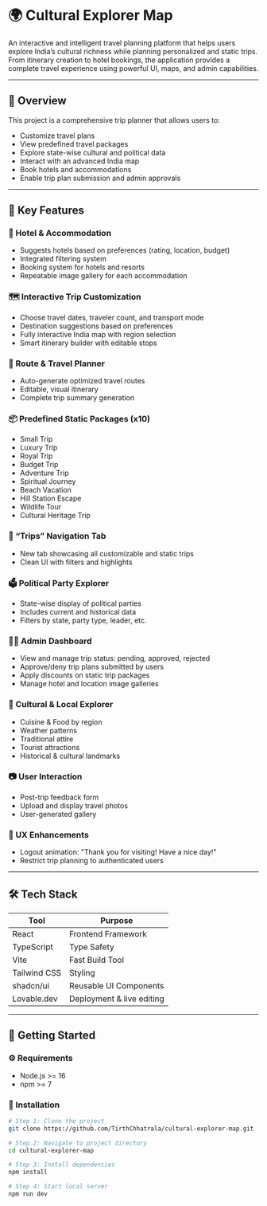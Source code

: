 # 🌍 Cultural Explorer Map

An interactive and intelligent travel planning platform that helps users explore India’s cultural richness while planning personalized and static trips. From itinerary creation to hotel bookings, the application provides a complete travel experience using powerful UI, maps, and admin capabilities.

---

## 🧭 Overview

This project is a comprehensive trip planner that allows users to:
- Customize travel plans
- View predefined travel packages
- Explore state-wise cultural and political data
- Interact with an advanced India map
- Book hotels and accommodations
- Enable trip plan submission and admin approvals

---

## 🚀 Key Features

### 🏨 Hotel & Accommodation
- Suggests hotels based on preferences (rating, location, budget)
- Integrated filtering system
- Booking system for hotels and resorts
- Repeatable image gallery for each accommodation

### 🗺️ Interactive Trip Customization
- Choose travel dates, traveler count, and transport mode
- Destination suggestions based on preferences
- Fully interactive India map with region selection
- Smart itinerary builder with editable stops

### 📍 Route & Travel Planner
- Auto-generate optimized travel routes
- Editable, visual itinerary
- Complete trip summary generation

### 📦 Predefined Static Packages (x10)
- Small Trip
- Luxury Trip
- Royal Trip
- Budget Trip
- Adventure Trip
- Spiritual Journey
- Beach Vacation
- Hill Station Escape
- Wildlife Tour
- Cultural Heritage Trip

### 🧭 “Trips” Navigation Tab
- New tab showcasing all customizable and static trips
- Clean UI with filters and highlights

### 🗳️ Political Party Explorer
- State-wise display of political parties
- Includes current and historical data
- Filters by state, party type, leader, etc.

### 🧑‍💼 Admin Dashboard
- View and manage trip status: pending, approved, rejected
- Approve/deny trip plans submitted by users
- Apply discounts on static trip packages
- Manage hotel and location image galleries

### 🍛 Cultural & Local Explorer
- Cuisine & Food by region
- Weather patterns
- Traditional attire
- Tourist attractions
- Historical & cultural landmarks

### 📷 User Interaction
- Post-trip feedback form
- Upload and display travel photos
- User-generated gallery

### 🎉 UX Enhancements
- Logout animation: "Thank you for visiting! Have a nice day!"
- Restrict trip planning to authenticated users

---

## 🛠️ Tech Stack

| Tool            | Purpose                     |
|-----------------|-----------------------------|
| React           | Frontend Framework          |
| TypeScript      | Type Safety                 |
| Vite            | Fast Build Tool             |
| Tailwind CSS    | Styling                     |
| shadcn/ui       | Reusable UI Components      |
| Lovable.dev     | Deployment & live editing   |

---

## 📁 Getting Started

### ⚙️ Requirements

- Node.js >= 16
- npm >= 7

### 🚀 Installation

```bash
# Step 1: Clone the project
git clone https://github.com/TirthChhatrala/cultural-explorer-map.git

# Step 2: Navigate to project directory
cd cultural-explorer-map

# Step 3: Install dependencies
npm install

# Step 4: Start local server
npm run dev
